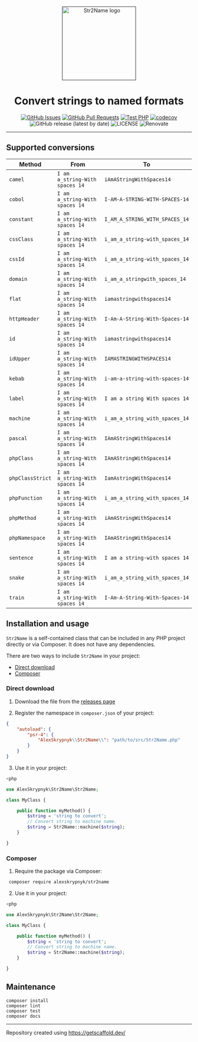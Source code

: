 <p align="center">
  <a href="" rel="noopener">
  <img width=200px height=200px src="https://placehold.jp/000000/ffffff/200x200.png?text=Str2Name&css=%7B%22border-radius%22%3A%22%20100px%22%7D" alt="Str2Name logo"></a>
</p>

<h1 align="center">Convert strings to named formats</h1>

<div align="center">

[![GitHub Issues](https://img.shields.io/github/issues/AlexSkrypnyk/str2name.svg)](https://github.com/AlexSkrypnyk/str2name/issues)
[![GitHub Pull Requests](https://img.shields.io/github/issues-pr/AlexSkrypnyk/str2name.svg)](https://github.com/AlexSkrypnyk/str2name/pulls)
[![Test PHP](https://github.com/AlexSkrypnyk/str2name/actions/workflows/test-php.yml/badge.svg)](https://github.com/AlexSkrypnyk/str2name/actions/workflows/test-php.yml)
[![codecov](https://codecov.io/gh/AlexSkrypnyk/str2name/graph/badge.svg?token=7WEB1IXBYT)](https://codecov.io/gh/AlexSkrypnyk/str2name)
![GitHub release (latest by date)](https://img.shields.io/github/v/release/AlexSkrypnyk/str2name)
![LICENSE](https://img.shields.io/github/license/AlexSkrypnyk/str2name)
![Renovate](https://img.shields.io/badge/renovate-enabled-green?logo=renovatebot)

</div>

---

## Supported conversions

| Method | From | To |
| --- | --- | --- |
| `camel` | `I am a_string-With spaces 14` | `iAmAStringWithSpaces14` |
| `cobol` | `I am a_string-With spaces 14` | `I-AM-A-STRING-WITH-SPACES-14` |
| `constant` | `I am a_string-With spaces 14` | `I_AM_A_STRING_WITH_SPACES_14` |
| `cssClass` | `I am a_string-With spaces 14` | `i_am_a_string-with_spaces_14` |
| `cssId` | `I am a_string-With spaces 14` | `i_am_a_string-with_spaces_14` |
| `domain` | `I am a_string-With spaces 14` | `i_am_a_stringwith_spaces_14` |
| `flat` | `I am a_string-With spaces 14` | `iamastringwithspaces14` |
| `httpHeader` | `I am a_string-With spaces 14` | `I-Am-A-String-With-Spaces-14` |
| `id` | `I am a_string-With spaces 14` | `iamastringwithspaces14` |
| `idUpper` | `I am a_string-With spaces 14` | `IAMASTRINGWITHSPACES14` |
| `kebab` | `I am a_string-With spaces 14` | `i-am-a-string-with-spaces-14` |
| `label` | `I am a_string-With spaces 14` | `I am a string With spaces 14` |
| `machine` | `I am a_string-With spaces 14` | `i_am_a_string_with_spaces_14` |
| `pascal` | `I am a_string-With spaces 14` | `IAmAStringWithSpaces14` |
| `phpClass` | `I am a_string-With spaces 14` | `IAmAStringWithSpaces14` |
| `phpClassStrict` | `I am a_string-With spaces 14` | `IamAstringWithSpaces14` |
| `phpFunction` | `I am a_string-With spaces 14` | `i_am_a_string_with_spaces_14` |
| `phpMethod` | `I am a_string-With spaces 14` | `iAmAStringWithSpaces14` |
| `phpNamespace` | `I am a_string-With spaces 14` | `IAmAStringWithSpaces14` |
| `sentence` | `I am a_string-With spaces 14` | `I am a string-with spaces 14` |
| `snake` | `I am a_string-With spaces 14` | `i_am_a_string_with_spaces_14` |
| `train` | `I am a_string-With spaces 14` | `I-Am-A-String-With-Spaces-14` |

## Installation and usage

`Str2Name` is a self-contained class that can be included in any PHP
project directly or via Composer. It does not have any dependencies.

There are two ways to include `Str2Name` in your project:
- [Direct download](#direct-download)
- [Composer](#composer)

### Direct download

1. Download the file from the [releases page](https://github.com/AlexSkrypnyk/str2name/releases)

2. Register the namespace in `composer.json` of your project:

```composer.json
{
    "autoload": {
        "psr-4": {
            "AlexSkrypnyk\\Str2Name\\": "path/to/src/Str2Name.php"
        }
    }
}
```

3. Use it in your project:

```php
<php

use AlexSkrypnyk\Str2Name\Str2Name;

class MyClass {

    public function myMethod() {
        $string = 'string to convert';
        // Convert string to machine name.
        $string = Str2Name::machine($string);
    }

}
```

### Composer

1. Require the package via Composer:

```bash
 composer require alexskrypnyk/str2name
```

2. Use it in your project:

```php
<php

use AlexSkrypnyk\Str2Name\Str2Name;

class MyClass {

    public function myMethod() {
        $string = 'string to convert';
        // Convert string to machine name.
        $string = Str2Name::machine($string);
    }

}
```

## Maintenance

    composer install
    composer lint
    composer test
    composer docs


---
Repository created using https://getscaffold.dev/
